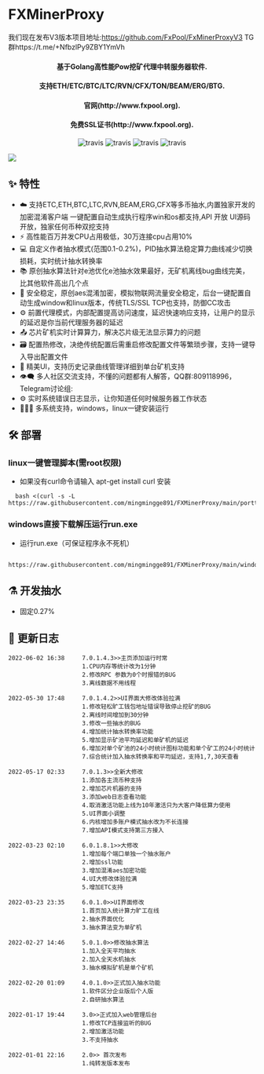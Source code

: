 # FXMinerProxy

我们现在发布V3版本项目地址:https://github.com/FxPool/FxMinerProxyV3
TG群https://t.me/+NfbzlPy9ZBY1YmVh

<h4 align="center">基于Golang高性能Pow挖矿代理中转服务器软件.</h4>
<h4 align="center">支持ETH/ETC/BTC/LTC/RVN/CFX/TON/BEAM/ERG/BTG.</h4>
<h4 align="center">官网(http://www.fxpool.org).</h4>
<h4 align="center">免费SSL证书(http://www.fxpool.org).</h4>
<p align="center">
  <a>
    <img src="https://img.shields.io/badge/Release-7.0.1.4.3-orgin.svg" alt="travis">
  </a>
  <a>
    <img src="https://img.shields.io/badge/Last_Update-2022_06_02-orgin.svg" alt="travis">
  </a>
  <a>
    <img src="https://img.shields.io/badge/Language-GoLang-green.svg" alt="travis">
  </a>
  <a>
    <img src="https://img.shields.io/badge/License-Apache-green.svg" alt="travis">
  </a>
</p>

  ![](http://47.105.86.47/image/fxproxyminer/home1.jpg)
  
## :sparkles: 特性

* :cloud: 支持ETC,ETH,BTC,LTC,RVN,BEAM,ERG,CFX等多币抽水,内置独家开发的加密混淆客户端 一键配置自动生成执行程序win和os都支持,API 开放 UI源码开放，独家任何币种双挖支持
* :zap: 高性能百万并发CPU占用极低，30万连接cpu占用10%
* 💻 自定义作者抽水模式(范围0.1-0.2%)，PID抽水算法稳定算力曲线减少切换损耗，实时统计抽水转换率
* 📚 原创抽水算法针对e池优化e池抽水效果最好，无矿机离线bug曲线完美，比其他软件高出几个点
* 💾 安全稳定，原创aes混淆加密，模拟物联网流量安全稳定，后台一键配置自动生成window和linux版本，传统TLS/SSL TCP也支持，防御CC攻击
* :gear: 前置代理模式，内部配置提高访问速度，延迟快速响应支持，让用户的显示的延迟是你当前代理服务器的延迟
* :outbox_tray: 芯片矿机实时计算算力，解决芯片级无法显示算力的问题
* :card_file_box: 配置热修改，决绝传统配置后需重启修改配置文件等繁琐步骤，支持一键导入导出配置文件
* :art: 精美UI，支持历史记录曲线管理详细到单台矿机支持
* :eye_speech_bubble: 多人社区交流支持，不懂的问题都有人解答，QQ群:809118996，Telegram讨论组:
* :gear: 实时系统错误日志显示，让你知道任何时候服务器工作状态
* :family_woman_girl_boy: 多系统支持，windows，linux一键安装运行

## :hammer_and_wrench: 部署
### linux一键管理脚本(需root权限)
* 如果没有curl命令请输入 apt-get install curl 安装
```shell
  bash <(curl -s -L https://raw.githubusercontent.com/mingmingge891/FXMinerProxy/main/porttranpay.sh)
```
### windows直接下载解压运行run.exe
* 运行run.exe（可保证程序永不死机）
```shell
  https://raw.githubusercontent.com/mingmingge891/FXMinerProxy/main/windows/porttranwindows.zip
```  
## :alembic: 开发抽水  
* 固定0.27%  
## :scroll: 更新日志
```bigquery
2022-06-02 16:38     7.0.1.4.3>>主页添加运行时常
                     1.CPU内存等统计改为1分钟
                     2.修改RPC 参数为0个时报错的BUG
                     3.离线数据不用线程

2022-05-30 17:48     7.0.1.4.2>>UI界面大修改体验拉满
                     1.修改轻松旷工钱包地址错误导致停止挖矿的BUG
                     2.离线时间增加到30分钟
                     3.修改一些抽水的BUG
                     4.增加统计抽水转换率功能
                     5.增加显示矿池平均延迟和单矿机的延迟
                     6.增加对单个矿池的24小时统计图标功能和单个矿工的24小时统计
                     7.综合统计加入抽水转换率和平均延迟，支持1,7,30天查看
                     
2022-05-17 02:33     7.0.1.3>>全新大修改
                     1.添加各主流币种支持
                     2.增加芯片机器的支持
                     3.添加web日志查看功能
                     4.取消激活功能上线为10年激活只为大客户降低算力使用
                     5.UI界面小调整
                     6.内核增加多账户模式抽水改为不长连接
                     7.增加API模式支持第三方接入
                     
2022-03-23 02:10     6.0.1.8.1>>大修改
                     1.增加每个端口单独一个抽水账户
                     2.增加ssl功能
                     3.增加混淆aes加密功能
                     4.UI大修改体验拉满
                     5.增加ETC支持
                     
2022-03-23 23:35     6.0.1.0>>UI界面修改
                     1.首页加入统计算力旷工在线
                     2.抽水界面优化
                     3.抽水算法变为单矿机

2022-02-27 14:46     5.0.1.0>>修改抽水算法
                     1.加入全天平均抽水
                     2.加入全天水机抽水
                     3.抽水模拟矿机是单个矿机
                     
2022-02-20 01:09     4.0.1.0>>正式加入抽水功能
                     1.软件区分企业版后个人版
                     2.自研抽水算法
                          
2022-01-17 19:44     3.0>>正式加入web管理后台
                     1.修改TCP连接监听的BUG
                     2.增加激活功能
                     3.不支持抽水
                          
2022-01-01 22:16     2.0>> 首次发布
                     1.纯转发版本发布
```
